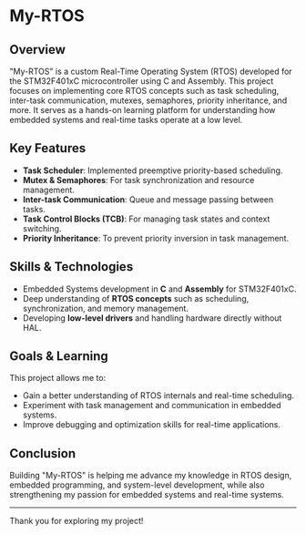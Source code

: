 # My-RTOS

## Overview
"My-RTOS" is a custom Real-Time Operating System (RTOS) developed for the STM32F401xC microcontroller using C and Assembly. This project focuses on implementing core RTOS concepts such as task scheduling, inter-task communication, mutexes, semaphores, priority inheritance, and more. It serves as a hands-on learning platform for understanding how embedded systems and real-time tasks operate at a low level.

## Key Features
- **Task Scheduler**: Implemented preemptive priority-based scheduling.
- **Mutex & Semaphores**: For task synchronization and resource management.
- **Inter-task Communication**: Queue and message passing between tasks.
- **Task Control Blocks (TCB)**: For managing task states and context switching.
- **Priority Inheritance**: To prevent priority inversion in task management.

## Skills & Technologies
- Embedded Systems development in **C** and **Assembly** for STM32F401xC.
- Deep understanding of **RTOS concepts** such as scheduling, synchronization, and memory management.
- Developing **low-level drivers** and handling hardware directly without HAL.

## Goals & Learning
This project allows me to:
- Gain a better understanding of RTOS internals and real-time scheduling.
- Experiment with task management and communication in embedded systems.
- Improve debugging and optimization skills for real-time applications.

## Conclusion
Building "My-RTOS" is helping me advance my knowledge in RTOS design, embedded programming, and system-level development, while also strengthening my passion for embedded systems and real-time systems.

---

Thank you for exploring my project!
